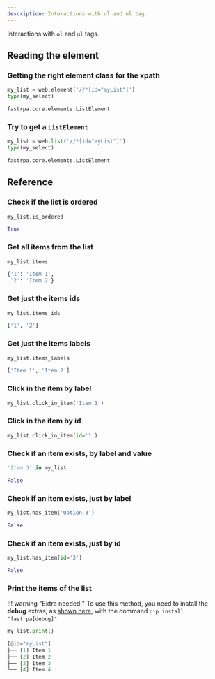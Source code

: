 ```yaml
---
description: Interactions with ol and ul tag.
---
```


Interactions with `ol` and `ul` tags.

## Reading the element

### Getting the right element class for the xpath

```python linenums="1"
my_list = web.element('//*[id="myList"]')
type(my_select)
```

```python title="Output"
fastrpa.core.elements.ListElement
```

### Try to get a `ListElement`

```python linenums="1"
my_list = web.list('//*[id="myList"]')
type(my_select)
```

```python title="Output"
fastrpa.core.elements.ListElement
```

## Reference

### Check if the list is ordered

```python linenums="1"
my_list.is_ordered
```

```python title="Output"
True
```

### Get all items from the list

```python linenums="1"
my_list.items
```

```python title="Output"
{'1': 'Item 1',
 '2': 'Item 2'}
```

### Get just the items ids

```python linenums="1"
my_list.items_ids
```

```python title="Output"
['1', '2']
```

### Get just the items labels

```python linenums="1"
my_list.items_labels
```

```python title="Output"
['Item 1', 'Item 2']
```

### Click in the item by label

```python linenums="1"
my_list.click_in_item('Item 1')
```

### Click in the item by id

```python linenums="1"
my_list.click_in_item(id='1')
```

### Check if an item exists, by label and value

```python linenums="1"
'Item 3' in my_list
```

```python title="Output"
False
```

### Check if an item exists, just by label

```python linenums="1"
my_list.has_item('Option 3')
```

```python title="Output"
False
```

### Check if an item exists, just by id

```python linenums="1"
my_list.has_item(id='3')
```

```python title="Output"
False
```
### Print the items of the list

!!! warning "Extra needed!"
    To use this method, you need to install the **debug** extras, as [shown here](../index.md#installation), with the command `pip install "fastrpa[debug]"`.

```python linenums="1"
my_list.print()
```

```python title="Output"
[@id="myList"]
├── [1] Item 1
├── [2] Item 2
├── [3] Item 3
└── [4] Item 4
```